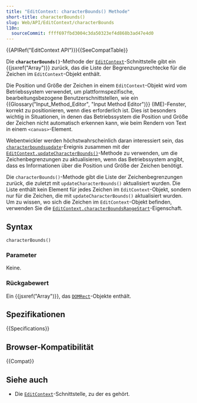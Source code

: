 ```yaml
---
title: "EditContext: characterBounds() Methode"
short-title: characterBounds()
slug: Web/API/EditContext/characterBounds
l10n:
  sourceCommit: ffff697fbd3004c3da50323ef4d868b3ad47e4d0
---
```


{{APIRef("EditContext API")}}{{SeeCompatTable}}

Die **`characterBounds()`**-Methode der [`EditContext`](/de/docs/Web/API/EditContext)-Schnittstelle gibt ein {{jsxref("Array")}} zurück, das die Liste der Begrenzungsrechtecke für die Zeichen im `EditContext`-Objekt enthält.

Die Position und Größe der Zeichen in einem `EditContext`-Objekt wird vom Betriebssystem verwendet, um plattformspezifische, bearbeitungsbezogene Benutzerschnittstellen, wie ein {{Glossary("Input_Method_Editor", "Input Method Editor")}} (IME)-Fenster, korrekt zu positionieren, wenn dies erforderlich ist. Dies ist besonders wichtig in Situationen, in denen das Betriebssystem die Position und Größe der Zeichen nicht automatisch erkennen kann, wie beim Rendern von Text in einem `<canvas>`-Element.

Webentwickler werden höchstwahrscheinlich daran interessiert sein, das [`characterboundsupdate`](/de/docs/Web/API/EditContext/characterboundsupdate_event)-Ereignis zusammen mit der [`EditContext.updateCharacterBounds()`](/de/docs/Web/API/EditContext/updateCharacterBounds)-Methode zu verwenden, um die Zeichenbegrenzungen zu aktualisieren, wenn das Betriebssystem angibt, dass es Informationen über die Position und Größe der Zeichen benötigt.

Die `characterBounds()`-Methode gibt die Liste der Zeichenbegrenzungen zurück, die zuletzt mit `updateCharacterBounds()` aktualisiert wurden. Die Liste enthält kein Element für jedes Zeichen im `EditContext`-Objekt, sondern nur für die Zeichen, die mit `updateCharacterBounds()` aktualisiert wurden. Um zu wissen, wo sich die Zeichen im `EditContext`-Objekt befinden, verwenden Sie die [`EditContext.characterBoundsRangeStart`](/de/docs/Web/API/EditContext/characterBoundsRangeStart)-Eigenschaft.

## Syntax

```js-nolint
characterBounds()
```

### Parameter

Keine.

### Rückgabewert

Ein {{jsxref("Array")}}, das [`DOMRect`](/de/docs/Web/API/DOMRect)-Objekte enthält.

## Spezifikationen

{{Specifications}}

## Browser-Kompatibilität

{{Compat}}

## Siehe auch

- Die [`EditContext`](/de/docs/Web/API/EditContext)-Schnittstelle, zu der es gehört.

